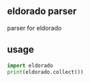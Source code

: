 ## eldorado parser
parser for eldorado
## usage
```python
import eldorado
print(eldorado.collect())
```
